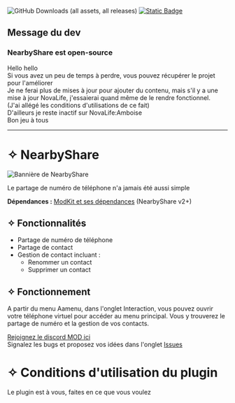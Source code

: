 ![GitHub Downloads (all assets, all releases)](https://img.shields.io/github/downloads/IceCubeFr/NearbyShare/total?style=for-the-badge&labelColor=T%C3%A9l%C3%A9chargements&link=https%3A%2F%2Fgithub.com%2FIceCubeFr%2FNearbyShare) [![Static Badge](https://img.shields.io/badge/build-clique_sur_moi-brightgreen?style=for-the-badge&label=Discord%20de%20MOD&labelColor=grey&color=blue&link=https%3A%2F%2Fdiscord.gg%2F2cS2eVY485)](https://discord.gg/2cS2eVY485)
## Message du dev
### NearbyShare est open-source
Hello hello  
Si vous avez un peu de temps à perdre, vous pouvez récupérer le projet pour l'améliorer  
Je ne ferai plus de mises à jour pour ajouter du contenu, mais s'il y a une mise à jour NovaLife, j'essaierai quand même de le rendre fonctionnel.  
(J'ai allégé les conditions d'utilisations de ce fait)  
D'ailleurs je reste inactif sur NovaLife:Amboise  
Bon jeu à tous

----------------------------------------------------------------------------------------------------------------

# ✧ NearbyShare
![Bannière de NearbyShare](https://i.ibb.co/mFgYKgg/a-banner-with-the-text-nearbyshare-and-two-smartph-xo-HCZCZTUq-Dez0-KSc-AQSQ-Ws-MQ8-5-TRT-14-Sqc-Dc.jpg)

Le partage de numéro de téléphone n'a jamais été aussi simple

**Dépendances :** [ModKit et ses dépendances](https://github.com/Aarnow/NovaLife_ModKit-Releases/releases/latest) (NearbyShare v2+)

## ✧ Fonctionnalités
- Partage de numéro de téléphone
- Partage de contact
- Gestion de contact incluant :
  - Renommer un contact
  - Supprimer un contact

## ✧ Fonctionnement
A partir du menu Aamenu, dans l'onglet Interaction, vous pouvez ouvrir votre téléphone virtuel pour accéder au menu principal. Vous y trouverez le partage de numéro et la gestion de vos contacts.

[Rejoignez le discord MOD ici](https://discord.gg/8j2suEE9Mf)  
Signalez les bugs et proposez vos idées dans l'onglet [Issues](https://github.com/IceCubeFr/NearbyShare/issues)

# ✧ Conditions d'utilisation du plugin

Le plugin est à vous, faites en ce que vous voulez

